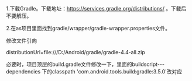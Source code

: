 1.下载Gradle。下载地址：https://services.gradle.org/distributions/ 。下载后不要解压。

2.在as项目里面找到gradle/wrapper/gradle-wrapper.properties文件。

修改文件引向

distributionUrl=file:///D:/Android/gradle/gradle-4.4-all.zip

必要时，项目顶层的build.gradle文件修改一下，里面的buildscript---dependencies 下的classpath 'com.android.tools.build:gradle:3.5.0'改对应

